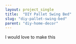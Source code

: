 ```yaml
---
layout: project_single
title:  "DIY Pallet Swing Bed"
slug: "diy-pallet-swing-bed"
parent: "diy-home-decor"
---
```

I would love to make this